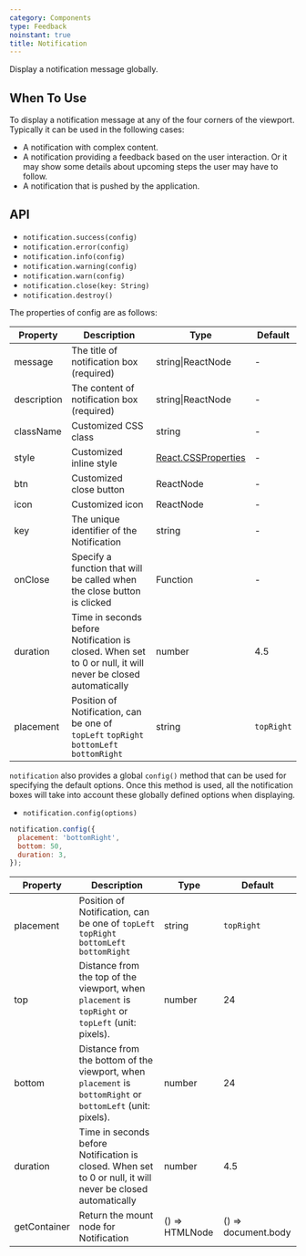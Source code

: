 ```yaml
---
category: Components
type: Feedback
noinstant: true
title: Notification
---
```


Display a notification message globally.

## When To Use
To display a notification message at any of the four corners of the viewport. Typically it can be
used in the following cases:

- A notification with complex content.
- A notification providing a feedback based on the user interaction. Or it may show some details
about upcoming steps the user may have to follow.
- A notification that is pushed by the application.

## API

- `notification.success(config)`
- `notification.error(config)`
- `notification.info(config)`
- `notification.warning(config)`
- `notification.warn(config)`
- `notification.close(key: String)`
- `notification.destroy()`

The properties of config are as follows:

| Property    | Description                              | Type              | Default  |
| ----------- | ---------------------------------------- | ----------------- | -------- |
| message     | The title of notification box (required) | string\|ReactNode | -        |
| description | The content of notification box (required) | string\|ReactNode | -        |
| className   | Customized CSS class                     | string            | -        |
| style       | Customized inline style                  | [React.CSSProperties](https://github.com/DefinitelyTyped/DefinitelyTyped/blob/e434515761b36830c3e58a970abf5186f005adac/types/react/index.d.ts#L794) | -        |
| btn         | Customized close button                  | ReactNode         | -        |
| icon        | Customized icon                          | ReactNode         | -        |
| key         | The unique identifier of the Notification | string            | -        |
| onClose     | Specify a function that will be called when the close button is clicked | Function          | -        |
| duration    | Time in seconds before Notification is closed. When set to 0 or null, it will never be closed automatically | number            | 4.5      |
| placement   | Position of Notification, can be one of `topLeft` `topRight` `bottomLeft` `bottomRight` | string            | `topRight` |

`notification` also provides a global `config()` method that can be used for specifying the default options. Once this method is used, all the notification boxes will take into account these globally defined options when displaying.

- `notification.config(options)`
```js
notification.config({
  placement: 'bottomRight',
  bottom: 50,
  duration: 3,
});
```

| Property     | Description                              | Type           | Default             |
| ------------ | ---------------------------------------- | -------------- | ------------------- |
| placement    | Position of Notification, can be one of `topLeft` `topRight` `bottomLeft` `bottomRight` | string         | `topRight`            |
| top          | Distance from the top of the viewport, when `placement` is `topRight` or `topLeft` (unit: pixels). | number         | 24                  |
| bottom       | Distance from the bottom of the viewport, when `placement` is `bottomRight` or `bottomLeft` (unit: pixels). | number         | 24                  |
| duration     | Time in seconds before Notification is closed. When set to 0 or null, it will never be closed automatically | number         | 4.5                 |
| getContainer | Return the mount node for Notification                 | () => HTMLNode | () => document.body |
